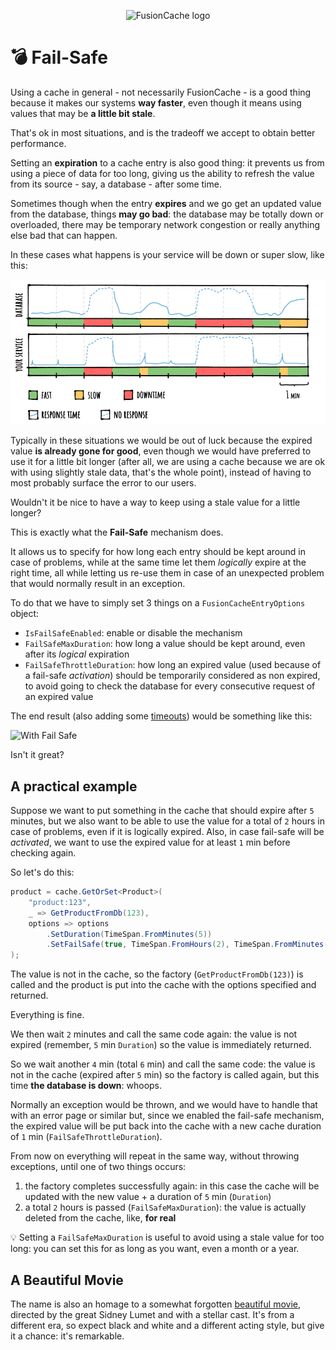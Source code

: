 <div align="center">

![FusionCache logo](logo-128x128.png)

</div>

# 💣 Fail-Safe

Using a cache in general - not necessarily FusionCache - is a good thing because it makes our systems **way faster**, even though it means using values that may be **a little bit stale**.

That's ok in most situations, and is the tradeoff we accept to obtain better performance.

Setting an **expiration** to a cache entry is also good thing: it prevents us from using a piece of data for too long, giving us the ability to refresh the value from its source - say, a database - after some time.

Sometimes though when the entry **expires** and we go get an updated value from the database, things **may go bad**: the database may be totally down or overloaded, there may be temporary network congestion or really anything else bad that can happen.

In these cases what happens is your service will be down or super slow, like this:

![Without Fail Safe](images/stepbystep-01-memorycache.png)

Typically in these situations we would be out of luck because the expired value **is already gone for good**, even though we would have preferred to use it for a little bit longer (after all, we are using a cache because we are ok with using slightly stale data, that's the whole point), instead of having to most probably surface the error to our users.

Wouldn't it be nice to have a way to keep using a stale value for a little longer?

This is exactly what the **Fail-Safe** mechanism does.

It allows us to specify for how long each entry should be kept around in case of problems, while at the same time let them *logically* expire at the right time, all while letting us re-use them in case of an unexpected problem that would normally result in an exception.

To do that we have to simply set 3 things on a `FusionCacheEntryOptions` object:

- `IsFailSafeEnabled`: enable or disable the mechanism
- `FailSafeMaxDuration`: how long a value should be kept around, even after its *logical* expiration
- `FailSafeThrottleDuration`: how long an expired value (used because of a fail-safe *activation*) should be temporarily considered as non expired, to avoid going to check the database for every consecutive request of an expired value

The end result (also adding some [timeouts](Timeouts.md)) would be something like this:

![With Fail Safe](images/stepbystep-04-factorytimeouts.png)

Isn't it great?

## A practical example

Suppose we want to put something in the cache that should expire after `5` minutes, but we also want to be able to use the value for a total of `2` hours in case of problems, even if it is logically expired. Also, in case fail-safe will be *activated*, we want to use the expired value for at least `1` min before checking again.

So let's do this:

```csharp
product = cache.GetOrSet<Product>(
    "product:123",
    _ => GetProductFromDb(123),
    options => options
        .SetDuration(TimeSpan.FromMinutes(5))
        .SetFailSafe(true, TimeSpan.FromHours(2), TimeSpan.FromMinutes(1))
);
```

The value is not in the cache, so the factory (`GetProductFromDb(123)`) is called and the product is put into the cache with the options specified and returned.

Everything is fine.

We then wait `2` minutes and call the same code again: the value is not expired (remember, `5` min `Duration`) so the value is immediately returned.

So we wait another `4` min (total `6` min) and call the same code: the value is not in the cache (expired after `5` min) so the factory is called again, but this time **the database is down**: whoops.

Normally an exception would be thrown, and we would have to handle that with an error page or similar but, since we enabled the fail-safe mechanism, the expired value will be put back into the cache with a new cache duration of `1` min (`FailSafeThrottleDuration`).

From now on everything will repeat in the same way, without throwing exceptions, until one of two things occurs:
1) the factory completes successfully again: in this case the cache will be updated with the new value + a duration of `5` min (`Duration`)
2) a total `2` hours is passed (`FailSafeMaxDuration`): the value is actually deleted from the cache, like, **for real**

:bulb: Setting a `FailSafeMaxDuration` is useful to avoid using a stale value for too long: you can set this for as long as you want, even a month or a year.

## A Beautiful Movie
The name is also an homage to a somewhat forgotten [beautiful movie](https://en.wikipedia.org/wiki/Fail_Safe_(1964_film)), directed by the great Sidney Lumet and with a stellar cast. It's from a different era, so expect black and white and a different acting style, but give it a chance: it's remarkable.
